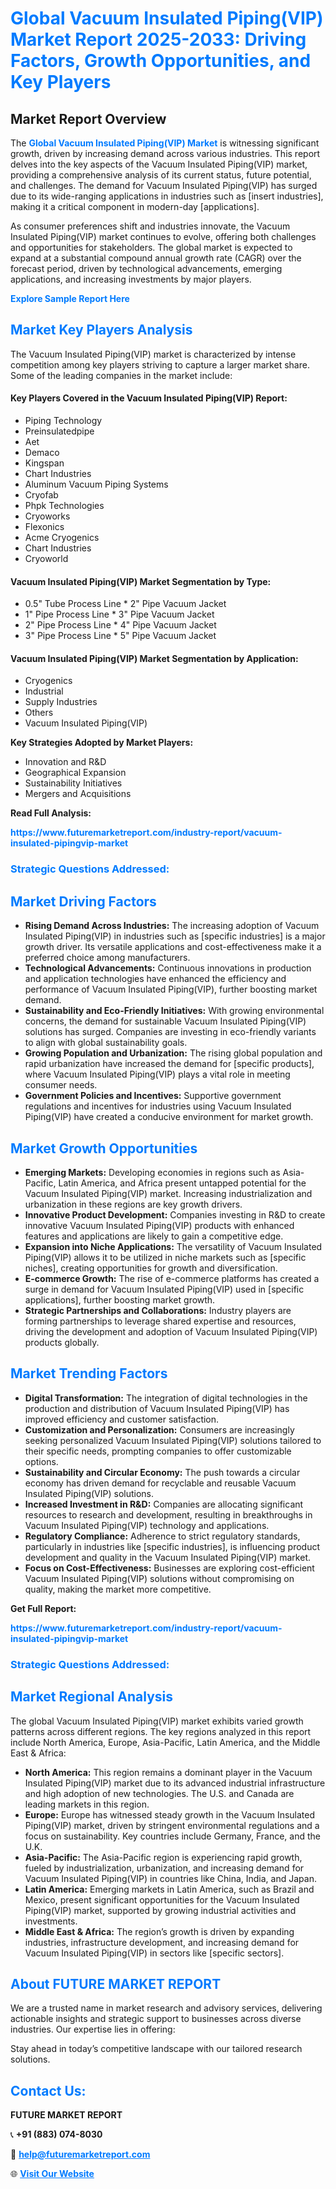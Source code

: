 <h1 style="color: #007BFF;">Global Vacuum Insulated Piping(VIP) Market Report 2025-2033: Driving Factors, Growth Opportunities, and Key Players</h1>

<section id="overview">
<h2>Market Report Overview</h2>
<p>The <a href="https://www.futuremarketreport.com/industry-report/vacuum-insulated-pipingvip-market" style="color: #007BFF; text-decoration: none;"><strong>Global Vacuum Insulated Piping(VIP) Market</strong></a> is witnessing significant growth, driven by increasing demand across various industries. This report delves into the key aspects of the Vacuum Insulated Piping(VIP) market, providing a comprehensive analysis of its current status, future potential, and challenges. The demand for Vacuum Insulated Piping(VIP) has surged due to its wide-ranging applications in industries such as [insert industries], making it a critical component in modern-day [applications].</p>
<p>As consumer preferences shift and industries innovate, the Vacuum Insulated Piping(VIP) market continues to evolve, offering both challenges and opportunities for stakeholders. The global market is expected to expand at a substantial compound annual growth rate (CAGR) over the forecast period, driven by technological advancements, emerging applications, and increasing investments by major players.</p>
</section>

<section id="overview">
<p><a href="https://www.futuremarketreport.com/request-sample/reportId=127739" style="color: #007BFF; text-decoration: none;"><strong>Explore Sample Report Here</strong></a></p>
</section>

<section id="key-players">
<h2 style="color: #007BFF;">Market Key Players Analysis</h2>
<p>The Vacuum Insulated Piping(VIP) market is characterized by intense competition among key players striving to capture a larger market share. Some of the leading companies in the market include:</p>
<h4>Key Players Covered in the Vacuum Insulated Piping(VIP) Report:</h4>
<ul><li>Piping Technology</li><li>Preinsulatedpipe</li><li>Aet</li><li>Demaco</li><li>Kingspan</li><li>Chart Industries</li><li>Aluminum Vacuum Piping Systems</li><li>Cryofab</li><li>Phpk Technologies</li><li>Cryoworks</li><li>Flexonics</li><li>Acme Cryogenics</li><li>Chart Industries</li><li>Cryoworld</li></ul>
<h4>Vacuum Insulated Piping(VIP) Market Segmentation by Type:</h4>
<ul><li>0.5&quot; Tube Process Line * 2&quot; Pipe Vacuum Jacket</li><li>1&quot; Pipe Process Line * 3&quot; Pipe Vacuum Jacket</li><li>2&quot; Pipe Process Line * 4&quot; Pipe Vacuum Jacket</li><li>3&quot; Pipe Process Line * 5&quot; Pipe Vacuum Jacket</li></ul>

<h4>Vacuum Insulated Piping(VIP) Market Segmentation by Application:</h4>
<ul><li>Cryogenics</li><li>Industrial</li><li>Supply Industries</li><li>Others</li><li>Vacuum Insulated Piping(VIP)</li></ul>
<p><strong>Key Strategies Adopted by Market Players:</strong></p>
<ul>
<li>Innovation and R&D</li>
<li>Geographical Expansion</li>
<li>Sustainability Initiatives</li>
<li>Mergers and Acquisitions</li>
</ul>
</section>

<section>
<p><strong>Read Full Analysis: </strong></p><a href="https://www.futuremarketreport.com/industry-report/vacuum-insulated-pipingvip-market" style="color: #007BFF; text-decoration: none;"><strong>https://www.futuremarketreport.com/industry-report/vacuum-insulated-pipingvip-market</strong></a>
<h3 style="color: #007BFF;">Strategic Questions Addressed:</h3>
</section>

<section id="driving-factors">
<h2 style="color: #007BFF;">Market Driving Factors</h2>
<ul>
<li><strong>Rising Demand Across Industries:</strong> The increasing adoption of Vacuum Insulated Piping(VIP) in industries such as [specific industries] is a major growth driver. Its versatile applications and cost-effectiveness make it a preferred choice among manufacturers.</li>
<li><strong>Technological Advancements:</strong> Continuous innovations in production and application technologies have enhanced the efficiency and performance of Vacuum Insulated Piping(VIP), further boosting market demand.</li>
<li><strong>Sustainability and Eco-Friendly Initiatives:</strong> With growing environmental concerns, the demand for sustainable Vacuum Insulated Piping(VIP) solutions has surged. Companies are investing in eco-friendly variants to align with global sustainability goals.</li>
<li><strong>Growing Population and Urbanization:</strong> The rising global population and rapid urbanization have increased the demand for [specific products], where Vacuum Insulated Piping(VIP) plays a vital role in meeting consumer needs.</li>
<li><strong>Government Policies and Incentives:</strong> Supportive government regulations and incentives for industries using Vacuum Insulated Piping(VIP) have created a conducive environment for market growth.</li>
</ul>
</section>

<section id="growth-opportunities">
<h2 style="color: #007BFF;">Market Growth Opportunities</h2>
<ul>
<li><strong>Emerging Markets:</strong> Developing economies in regions such as Asia-Pacific, Latin America, and Africa present untapped potential for the Vacuum Insulated Piping(VIP) market. Increasing industrialization and urbanization in these regions are key growth drivers.</li>
<li><strong>Innovative Product Development:</strong> Companies investing in R&D to create innovative Vacuum Insulated Piping(VIP) products with enhanced features and applications are likely to gain a competitive edge.</li>
<li><strong>Expansion into Niche Applications:</strong> The versatility of Vacuum Insulated Piping(VIP) allows it to be utilized in niche markets such as [specific niches], creating opportunities for growth and diversification.</li>
<li><strong>E-commerce Growth:</strong> The rise of e-commerce platforms has created a surge in demand for Vacuum Insulated Piping(VIP) used in [specific applications], further boosting market growth.</li>
<li><strong>Strategic Partnerships and Collaborations:</strong> Industry players are forming partnerships to leverage shared expertise and resources, driving the development and adoption of Vacuum Insulated Piping(VIP) products globally.</li>
</ul>
</section>

<section id="trending-factors">
<h2 style="color: #007BFF;">Market Trending Factors</h2>
<ul>
<li><strong>Digital Transformation:</strong> The integration of digital technologies in the production and distribution of Vacuum Insulated Piping(VIP) has improved efficiency and customer satisfaction.</li>
<li><strong>Customization and Personalization:</strong> Consumers are increasingly seeking personalized Vacuum Insulated Piping(VIP) solutions tailored to their specific needs, prompting companies to offer customizable options.</li>
<li><strong>Sustainability and Circular Economy:</strong> The push towards a circular economy has driven demand for recyclable and reusable Vacuum Insulated Piping(VIP) solutions.</li>
<li><strong>Increased Investment in R&D:</strong> Companies are allocating significant resources to research and development, resulting in breakthroughs in Vacuum Insulated Piping(VIP) technology and applications.</li>
<li><strong>Regulatory Compliance:</strong> Adherence to strict regulatory standards, particularly in industries like [specific industries], is influencing product development and quality in the Vacuum Insulated Piping(VIP) market.</li>
<li><strong>Focus on Cost-Effectiveness:</strong> Businesses are exploring cost-efficient Vacuum Insulated Piping(VIP) solutions without compromising on quality, making the market more competitive.</li>
</ul>
</section>

<section>
<p><strong>Get Full Report: </strong></p><a href="https://www.futuremarketreport.com/industry-report/vacuum-insulated-pipingvip-market" style="color: #007BFF; text-decoration: none;"><strong>https://www.futuremarketreport.com/industry-report/vacuum-insulated-pipingvip-market</strong></a>
<h3 style="color: #007BFF;">Strategic Questions Addressed:</h3>
</section>


<section id="regional-analysis">
<h2 style="color: #007BFF;">Market Regional Analysis</h2>
<p>The global Vacuum Insulated Piping(VIP) market exhibits varied growth patterns across different regions. The key regions analyzed in this report include North America, Europe, Asia-Pacific, Latin America, and the Middle East & Africa:</p>
<ul>
<li><strong>North America:</strong> This region remains a dominant player in the Vacuum Insulated Piping(VIP) market due to its advanced industrial infrastructure and high adoption of new technologies. The U.S. and Canada are leading markets in this region.</li>
<li><strong>Europe:</strong> Europe has witnessed steady growth in the Vacuum Insulated Piping(VIP) market, driven by stringent environmental regulations and a focus on sustainability. Key countries include Germany, France, and the U.K.</li>
<li><strong>Asia-Pacific:</strong> The Asia-Pacific region is experiencing rapid growth, fueled by industrialization, urbanization, and increasing demand for Vacuum Insulated Piping(VIP) in countries like China, India, and Japan.</li>
<li><strong>Latin America:</strong> Emerging markets in Latin America, such as Brazil and Mexico, present significant opportunities for the Vacuum Insulated Piping(VIP) market, supported by growing industrial activities and investments.</li>
<li><strong>Middle East & Africa:</strong> The region’s growth is driven by expanding industries, infrastructure development, and increasing demand for Vacuum Insulated Piping(VIP) in sectors like [specific sectors].</li>
</ul>
</section>

<footer>
<h2 style="color: #007BFF;">About FUTURE MARKET REPORT</h2>
<p>We are a trusted name in market research and advisory services, delivering actionable insights and strategic support to businesses across diverse industries. Our expertise lies in offering:</p>

<p>Stay ahead in today’s competitive landscape with our tailored research solutions.</p>

<h2 style="color: #007BFF;">Contact Us:</h2>
<p><strong>FUTURE MARKET REPORT</strong></p>
<p>📞 <strong>+91 (883) 074-8030</strong></p>
<p>📧 <strong><a href="mailto:help@futuremarketreport.com" style="color: #007BFF;">help@futuremarketreport.com</a></strong></p>
<p>🌐 <strong><a href="https://www.futuremarketreport.com/" style="color: #007BFF;">Visit Our Website</a></strong></p>
</footer>